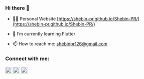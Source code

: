 ### Hi there 👋

- 👨‍💻 Personal Website [https://shebin-pr.github.io/Shebin-PR/](https://shebin-pr.github.io/Shebin-PR/)
* 🌱 I’m currently learning Flutter
- 📫 How to reach me: shebinpr126@gmail.com


### Connect with me:

[<img align="left" alt="codeSTACKr | Twitter" width="22px" src="https://cdn.jsdelivr.net/npm/simple-icons@v3/icons/twitter.svg" />][twitter]
[<img align="left" alt="codeSTACKr | LinkedIn" width="22px" src="https://raw.githubusercontent.com/rahuldkjain/github-profile-readme-generator/master/src/images/icons/Social/linked-in-alt.svg" />][linkedin]
[<img align="left" alt="codeSTACKr | Instagram" width="22px" src="https://raw.githubusercontent.com/rahuldkjain/github-profile-readme-generator/master/src/images/icons/Social/instagram.svg" />][instagram]

<br />


[website]: https://shebin-pr.github.io/Shebin-PR/
[twitter]: https://twitter.com/PrShebin
[instagram]: https://www.instagram.com/damned_athmaa/?hl=en
[linkedin]: https://www.linkedin.com/in/shebin-pr-7816631b4/

